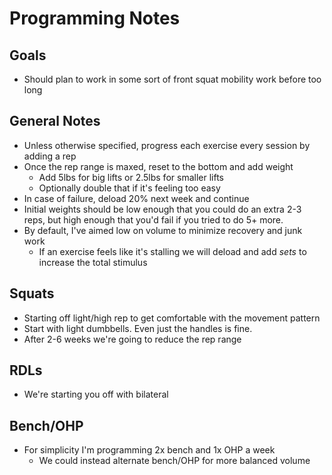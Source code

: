 # Programming Notes

## Goals

- Should plan to work in some sort of front squat mobility work before too long

## General Notes

- Unless otherwise specified, progress each exercise every session by adding a rep
- Once the rep range is maxed, reset to the bottom and add weight
    - Add 5lbs for big lifts or 2.5lbs for smaller lifts
    - Optionally double that if it's feeling too easy
- In case of failure, deload 20% next week and continue
- Initial weights should be low enough that you could do an extra 2-3 reps, but
  high enough that you'd fail if you tried to do 5+ more.
- By default, I've aimed low on volume to minimize recovery and junk work
    - If an exercise feels like it's stalling we will deload and add *sets* to
      increase the total stimulus

## Squats

- Starting off light/high rep to get comfortable with the movement pattern
- Start with light dumbbells. Even just the handles is fine.
- After 2-6 weeks we're going to reduce the rep range

## RDLs

- We're starting you off with bilateral

## Bench/OHP

- For simplicity I'm programming 2x bench and 1x OHP a week
    - We could instead alternate bench/OHP for more balanced volume
